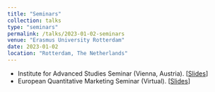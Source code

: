```yaml
---
title: "Seminars"
collection: talks
type: "seminars"
permalink: /talks/2023-01-02-seminars
venue: "Erasmus University Rotterdam"
date: 2023-01-02
location: "Rotterdam, The Netherlands"
---
```


* Institute for Advanced Studies Seminar (Vienna, Austria). [[Slides](/files/IHS_SeminarSeries.pdf)]
* European Quantitative Marketing Seminar (Virtual). [[Slides](/files/EQMS.pdf)]
